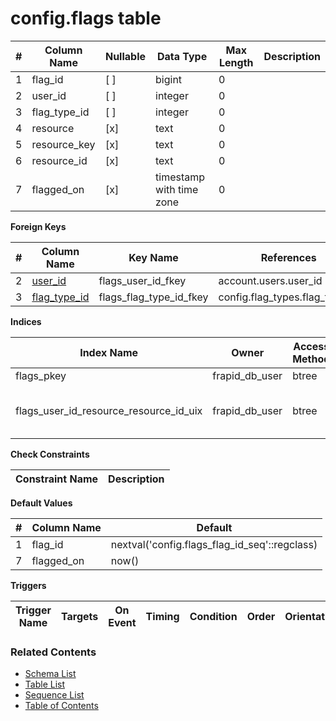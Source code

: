 # config.flags table



| # | Column Name | Nullable | Data Type | Max Length | Description |
| --- | --- | --- | --- | --- | --- |
| 1 | flag_id | [ ] | bigint | 0 |  |
| 2 | user_id | [ ] | integer | 0 |  |
| 3 | flag_type_id | [ ] | integer | 0 |  |
| 4 | resource | [x] | text | 0 |  |
| 5 | resource_key | [x] | text | 0 |  |
| 6 | resource_id | [x] | text | 0 |  |
| 7 | flagged_on | [x] | timestamp with time zone | 0 |  |



**Foreign Keys**

| # | Column Name | Key Name | References |
| --- | --- | --- | --- |
| 2 | [user_id](../account/users.md) | flags_user_id_fkey | account.users.user_id |
| 3 | [flag_type_id](../config/flag_types.md) | flags_flag_type_id_fkey | config.flag_types.flag_type_id |



**Indices**

| Index Name | Owner | Access Method | Definition | Description |
| --- | --- | --- | --- | --- |
| flags_pkey | frapid_db_user | btree | flag_id |  |
| flags_user_id_resource_resource_id_uix | frapid_db_user | btree | user_id, upper(resource), upper(resource_key), upper(resource_id) |  |



**Check Constraints**

| Constraint Name | Description |
| --- | --- |



**Default Values**

| # | Column Name | Default |
| --- | --- | --- |
| 1 | flag_id | nextval('config.flags_flag_id_seq'::regclass) |
| 7 | flagged_on | now() |


**Triggers**

| Trigger Name | Targets | On Event | Timing | Condition | Order | Orientation | Description |
| --- | --- | --- | --- | --- | --- | --- | --- |


### Related Contents
* [Schema List](../../schemas.md)
* [Table List](../../tables.md)
* [Sequence List](../../sequences.md)
* [Table of Contents](../../README.md)
